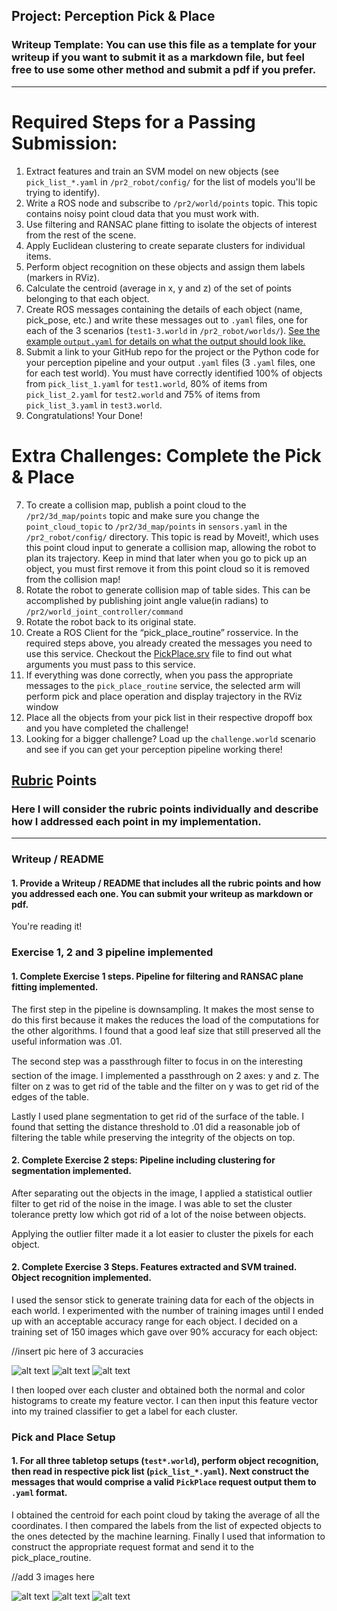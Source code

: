 ## Project: Perception Pick & Place
### Writeup Template: You can use this file as a template for your writeup if you want to submit it as a markdown file, but feel free to use some other method and submit a pdf if you prefer.

---


# Required Steps for a Passing Submission:
1. Extract features and train an SVM model on new objects (see `pick_list_*.yaml` in `/pr2_robot/config/` for the list of models you'll be trying to identify). 
2. Write a ROS node and subscribe to `/pr2/world/points` topic. This topic contains noisy point cloud data that you must work with.
3. Use filtering and RANSAC plane fitting to isolate the objects of interest from the rest of the scene.
4. Apply Euclidean clustering to create separate clusters for individual items.
5. Perform object recognition on these objects and assign them labels (markers in RViz).
6. Calculate the centroid (average in x, y and z) of the set of points belonging to that each object.
7. Create ROS messages containing the details of each object (name, pick_pose, etc.) and write these messages out to `.yaml` files, one for each of the 3 scenarios (`test1-3.world` in `/pr2_robot/worlds/`).  [See the example `output.yaml` for details on what the output should look like.](https://github.com/udacity/RoboND-Perception-Project/blob/master/pr2_robot/config/output.yaml)  
8. Submit a link to your GitHub repo for the project or the Python code for your perception pipeline and your output `.yaml` files (3 `.yaml` files, one for each test world).  You must have correctly identified 100% of objects from `pick_list_1.yaml` for `test1.world`, 80% of items from `pick_list_2.yaml` for `test2.world` and 75% of items from `pick_list_3.yaml` in `test3.world`.
9. Congratulations!  Your Done!

# Extra Challenges: Complete the Pick & Place
7. To create a collision map, publish a point cloud to the `/pr2/3d_map/points` topic and make sure you change the `point_cloud_topic` to `/pr2/3d_map/points` in `sensors.yaml` in the `/pr2_robot/config/` directory. This topic is read by Moveit!, which uses this point cloud input to generate a collision map, allowing the robot to plan its trajectory.  Keep in mind that later when you go to pick up an object, you must first remove it from this point cloud so it is removed from the collision map!
8. Rotate the robot to generate collision map of table sides. This can be accomplished by publishing joint angle value(in radians) to `/pr2/world_joint_controller/command`
9. Rotate the robot back to its original state.
10. Create a ROS Client for the “pick_place_routine” rosservice.  In the required steps above, you already created the messages you need to use this service. Checkout the [PickPlace.srv](https://github.com/udacity/RoboND-Perception-Project/tree/master/pr2_robot/srv) file to find out what arguments you must pass to this service.
11. If everything was done correctly, when you pass the appropriate messages to the `pick_place_routine` service, the selected arm will perform pick and place operation and display trajectory in the RViz window
12. Place all the objects from your pick list in their respective dropoff box and you have completed the challenge!
13. Looking for a bigger challenge?  Load up the `challenge.world` scenario and see if you can get your perception pipeline working there!

## [Rubric](https://review.udacity.com/#!/rubrics/1067/view) Points
### Here I will consider the rubric points individually and describe how I addressed each point in my implementation.  

---
### Writeup / README

#### 1. Provide a Writeup / README that includes all the rubric points and how you addressed each one.  You can submit your writeup as markdown or pdf.  

You're reading it!

### Exercise 1, 2 and 3 pipeline implemented
#### 1. Complete Exercise 1 steps. Pipeline for filtering and RANSAC plane fitting implemented.

The first step in the pipeline is downsampling. It makes the most sense to do this first because it makes the reduces the load of the computations for the other algorithms. I found that a good leaf size that still preserved all the useful information was .01.

The second step was a passthrough filter to focus in on the interesting section of the image. I implemented a passthrough on 2 axes: y and z. The filter on z was to get rid of the table and the filter on y was to get rid of the edges of the table.

Lastly I used plane segmentation to get rid of the surface of the table. I found that setting the distance threshold to .01 did a reasonable job of filtering the table while preserving the integrity of the objects on top.


#### 2. Complete Exercise 2 steps: Pipeline including clustering for segmentation implemented.  

After separating out the objects in the image, I applied a statistical outlier filter to get rid of the noise in the image. I was able to set the cluster tolerance pretty low which got rid of a lot of the noise between objects. 

Applying the outlier filter made it a lot easier to cluster the pixels for each object.


#### 2. Complete Exercise 3 Steps.  Features extracted and SVM trained.  Object recognition implemented.

I used the sensor stick to generate training data for each of the objects in each world. I experimented with the number of training images until I ended up with an acceptable accuracy range for each object. I decided on a training set of 150 images which gave over 90% accuracy for each object:

//insert pic here of 3 accuracies

[image1]: ./screenshots/accuracy2.PNG
[image2]: ./screenshots/accuracy3.PNG
[image3]: ./screenshots/accuracy3.PNG

![alt text][image1]
![alt text][image2]
![alt text][image3]

I then looped over each cluster and obtained both the normal and color histograms to create my feature vector. I can then input this feature vector into my trained classifier to get a label for each cluster.


### Pick and Place Setup

#### 1. For all three tabletop setups (`test*.world`), perform object recognition, then read in respective pick list (`pick_list_*.yaml`). Next construct the messages that would comprise a valid `PickPlace` request output them to `.yaml` format.

I obtained the centroid for each point cloud by taking the average of all the coordinates. I then compared the labels from the list of expected objects to the ones detected by the machine learning. Finally I used that information to construct the appropriate request format and send it to the pick_place_routine.


//add 3 images here

[image4]: ./screenshots/labels1.PNG
[image5]: ./screenshots/labels2.PNG
[image6]: ./screenshots/labels3.PNG

![alt text][image4]
![alt text][image5]
![alt text][image6]



